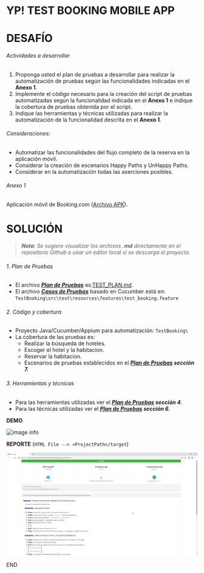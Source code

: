 # **YP! TEST BOOKING MOBILE APP**

# DESAFÍO

###### Actividades a desarrollar

1. Proponga usted el plan de pruebas a desarrollar para realizar la automatización de pruebas según
   las funcionalidades indicadas en el **Anexo 1**.
2. Implemente el código necesario para la creación del script de pruebas automatizadas según la
   funcionalidad indicada en el **Anexo 1** e indique la cobertura de pruebas obtenida por el script.
3. Indique las herramientas y técnicas utilizadas para realizar la automatización de la funcionalidad
   descrita en el **Anexo 1**.

###### Consideraciones:

* Automatizar las funcionalidades del flujo completo de la reserva en la aplicación móvil.
* Considerar la creación de escenarios Happy Paths y UnHappy Paths.
* Considerar en la automatización todas las aserciones posibles.

###### Anexo 1

Aplicación móvil de Booking.com ([Archivo APK](https://drive.google.com/file/d/1ruY_5qcqWlsE3-W3rgXpFyyMiO59wFUc/view?usp=sharing)).

# SOLUCIÓN

> ***Nota**: Se sugiere visualizar los archivos **.md** directamente en el repositorio Github o usar un editor local si se descarga el proyecto.*

###### 1. Plan de Pruebas

- El archivo ***[Plan de Pruebas](./TEST_PLAN.md)*** es:[TEST_PLAN.md](./TEST_PLAN.md).
- El archivo ***[Casos de Pruebas](./TestBooking/src/test/resources/features/test_booking.feature)*** basado en Cucumber está en: `TestBooking\src\test\resources\features\test_booking.feature`

###### 2. Código y cobertura

- Proyecto Java/Cucumber/Appium para automatización: `TestBooking\`
- La cobertura de las pruebas es:
  - Realizar la búsqueda de hoteles.
  - Escoger el hotel y la habitacion.
  - Reservar la habitacion.
  - Escenarios de pruebas establecidos en el ***[Plan de Pruebas](./TEST_PLAN.md) sección 7.***

###### 3. Herramientas y técnicas

- Para las herramientas utilizadas ver el ***[Plan de Pruebas](./TEST_PLAN.md) sección 4***.
- Para las técnicas utilizadas ver el ***[Plan de Pruebas](./TEST_PLAN.md) sección 6***.

**DEMO**

![image info](resources/TestBookingDemo.gif)

**REPORTE** (`HTML File --> <ProjectPath>/target`)

![image info](resources/TestBookingReportCucumber.png)

END
